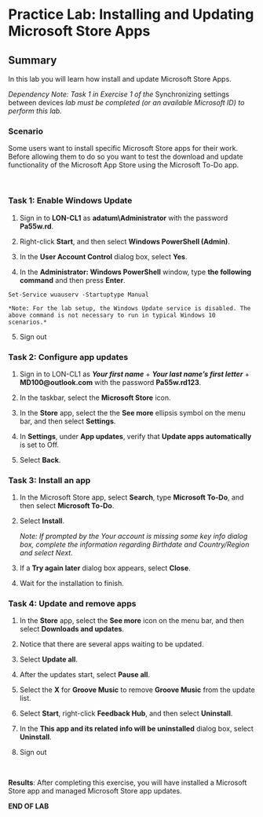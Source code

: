 # Practice Lab: Installing and Updating Microsoft Store Apps


## Summary

In this lab you will learn how install and update Microsoft Store Apps.

_Dependency Note: Task 1 in Exercise 1 of the_ Synchronizing settings between devices _lab must be completed (or an
available Microsoft ID) to perform this lab._


### Scenario

Some users want to install specific Microsoft Store apps for their work. Before
allowing them to do so you want to test the download and update functionality of
the Microsoft App Store using the Microsoft To-Do app.

 

### Task 1: Enable Windows Update

1.  Sign in to **LON-CL1** as **adatum\\Administrator** with the password
    **Pa55w.rd**.

2.  Right-click **Start**, and then select **Windows PowerShell (Admin)**.

3.  In the **User Account Control** dialog box, select **Yes**.

4.  In the **Administrator: Windows PowerShell** window, type **the following
    command** and then press **Enter**.

```
Set-Service wuauserv -Startuptype Manual
```

    *Note: For the lab setup, the Windows Update service is disabled. The above command is not necessary to run in typical Windows 10 scenarios.*

5.  Sign out


### Task 2: Configure app updates

1.  Sign in to LON-CL1 as **_Your first name_** + **_Your last name’s first letter_** + **MD100\@outlook.com** with the password **Pa55w.rd123**.

2.  In the taskbar, select the **Microsoft Store** icon.

3.  In the **Store** app, select the the **See more** ellipsis symbol on the
    menu bar, and then select **Settings**.

4.  In **Settings**, under **App updates**, verify that **Update apps
    automatically** is set to Off.

5.  Select **Back**.


### Task 3: Install an app

1.  In the Microsoft Store app, select **Search**, type **Microsoft To-Do**, and
    then select **Microsoft To-Do**.

2.  Select **Install**.  

    *Note: If prompted by the Your account is missing some key info dialog box, complete the information regarding Birthdate and Country/Region and select Next.*

3.  If a **Try again later** dialog box appears, select **Close**.

4.  Wait for the installation to finish.


### Task 4: Update and remove apps

1.  In the **Store** app, select the **See more** icon on the menu bar, and then
    select **Downloads and updates**.

2.  Notice that there are several apps waiting to be updated.

3.  Select **Update all**.

4.  After the updates start, select **Pause all**.

5.  Select the **X** for **Groove Music** to remove **Groove Music** from the
    update list.

6.  Select **Start**, right-click **Feedback Hub**, and then select
    **Uninstall**.

7.  In the **This app and its related info will be uninstalled** dialog box,
    select **Uninstall**.

8.  Sign out

 

**Results**: After completing this exercise, you will have installed a Microsoft
Store app and managed Microsoft Store app updates.

**END OF LAB**